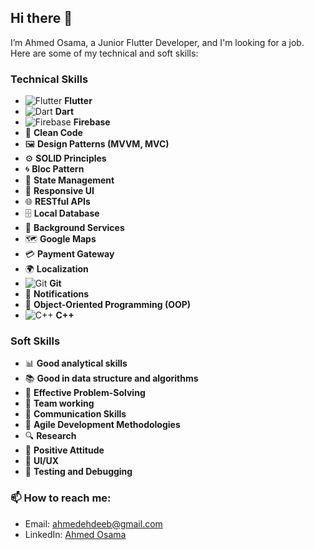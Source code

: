 ## Hi there 👋

I’m Ahmed Osama, a Junior Flutter Developer, and I'm looking for a job. Here are some of my technical and soft skills:

### Technical Skills
- ![Flutter](https://img.icons8.com/color/48/000000/flutter.png) **Flutter**
- ![Dart](https://img.icons8.com/color/48/000000/dart.png) **Dart**
- ![Firebase](https://img.icons8.com/color/48/000000/firebase.png) **Firebase**
- 🧼 **Clean Code**
- 🖼 **Design Patterns (MVVM, MVC)**
- ⚙️ **SOLID Principles**
- 🌀 **Bloc Pattern**
- 📱 **State Management**
- 📏 **Responsive UI**
- 🌐 **RESTful APIs**
- 🗄 **Local Database**
- 🔄 **Background Services**
- 🗺 **Google Maps**
- 💳 **Payment Gateway**
- 🌍 **Localization**
- ![Git](https://img.icons8.com/color/48/000000/git.png) **Git**
- 🔔 **Notifications**
- 🧩 **Object-Oriented Programming (OOP)**
- ![C++](https://img.icons8.com/color/48/000000/c-plus-plus-logo.png) **C++**

### Soft Skills
- 📊 **Good analytical skills**
- 📚 **Good in data structure and algorithms**
- 🧠 **Effective Problem-Solving**
- 👥 **Team working**
- 💬 **Communication Skills**
- 🚀 **Agile Development Methodologies**
- 🔍 **Research**
- 🌟 **Positive Attitude**
- 🎨 **UI/UX**
- 🧪 **Testing and Debugging**

### 📫 How to reach me:
- Email: [ahmedehdeeb@gmail.com](mailto:ahmedehdeeb@gmail.com)
- LinkedIn: [Ahmed Osama](https://www.linkedin.com/in/ahmed-osama-528a5b265?utm_source=share&utm_campaign=share_via&utm_content=profile&utm_medium=android_app)
